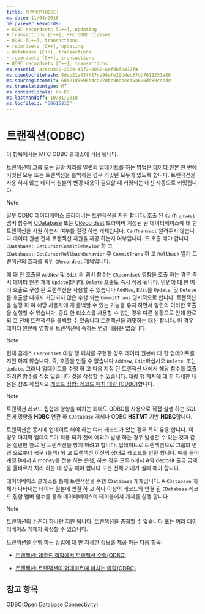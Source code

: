 ```yaml
---
title: 트랜잭션(ODBC)
ms.date: 11/04/2016
helpviewer_keywords:
- ODBC recordsets [C++], updating
- transactions [C++], MFC ODBC classes
- ODBC [C++], transactions
- recordsets [C++], updating
- databases [C++], transactions
- recordsets [C++], transactions
- ODBC recordsets [C++], transactions
ms.assetid: a2ec0995-2029-45f2-8092-6efd6f2a77f4
ms.openlocfilehash: 0deb21a43ff17ca94efe29bdec37db7611331a86
ms.sourcegitcommit: 6052185696adca270bc9bdbec45a626dd89cdcdd
ms.translationtype: MT
ms.contentlocale: ko-KR
ms.lasthandoff: 10/31/2018
ms.locfileid: "50615815"
---
```

# <a name="transaction-odbc"></a>트랜잭션(ODBC)

이 항목에서는 MFC ODBC 클래스에 적용 됩니다.

트랜잭션이 그룹 또는 일괄 처리를 일련의 업데이트를 하는 방법은 [데이터 원본](../../data/odbc/data-source-odbc.md) 한 번에 커밋된 모두 또는 트랜잭션을 롤백하는 경우 커밋된 모두가 있도록 합니다. 트랜잭션을 사용 하지 않는 데이터 원본의 변경 내용이 필요할 때 커밋되는 대신 자동으로 커밋됩니다.

> [!NOTE]
>  일부 ODBC 데이터베이스 드라이버는 트랜잭션을 지원 합니다. 호출 된 `CanTransact` 멤버 함수에 [CDatabase](../../mfc/reference/cdatabase-class.md) 또는 [CRecordset](../../mfc/reference/crecordset-class.md) 드라이버 지정된 된 데이터베이스에 대 한 트랜잭션을 지원 하는지 여부를 결정 하는 개체입니다. `CanTransact` 알려주지 않습니다 데이터 원본 전체 트랜잭션 지원을 제공 하는지 여부입니다. 도 호출 해야 합니다 `CDatabase::GetCursorCommitBehavior` 하 고 `CDatabase::GetCursorRollbackBehavior` 후 `CommitTrans` 하 고 `Rollback` 열기 트랜잭션의 효과를 확인 `CRecordset` 개체입니다.

에 대 한 호출을 `AddNew` 및 `Edit` 의 멤버 함수는 `CRecordset` 영향을 호출 하는 경우 즉시 데이터 원본 개체 `Update`합니다. `Delete` 호출도 즉시 적용 됩니다. 반면에 대 한 여러 호출로 구성 된 트랜잭션을 사용할 수 있습니다 `AddNew`, `Edit`를 `Update`, 및 `Delete`를 호출할 때까지 커밋되지 않은 수행 되는 `CommitTrans` 명시적으로 합니다. 트랜잭션을 설정 하 여 해당 사용자에 게 롤백할 수 있는 기능을 유지 하면서 일련의 이러한 호출을 실행할 수 있습니다. 중요 한 리소스를 사용할 수 없는 경우 다른 상황으로 인해 완료 되 고 전체 트랜잭션을 롤백할 수 있습니다 트랜잭션을 커밋하는 대신 합니다. 이 경우 데이터 원본에 영향을 트랜잭션에 속하는 변경 내용은 없습니다.

> [!NOTE]
>  현재 클래스 `CRecordset` 대량 행 페치를 구현한 경우 데이터 원본에 대 한 업데이트를 지원 하지 않습니다. 즉, 호출을 만들 수 없습니다 `AddNew`, `Edit`하십시오 `Delete`, 또는 `Update`. 그러나 업데이트를 수행 하 고 다음 지정 된 트랜잭션 내에서 해당 함수를 호출 하려면 함수를 직접 있습니다 것을 작성할 수 있습니다. 대량 행 페치에 대 한 자세한 내용은 참조 하십시오 [레코드 집합: 레코드 페치 대량 (ODBC)](../../data/odbc/recordset-fetching-records-in-bulk-odbc.md)합니다.

> [!NOTE]
>  트랜잭션 레코드 집합에 영향을 미치는 외에도 ODBC를 사용으로 직접 실행 하는 SQL 문에 영향을 **HDBC** 연관 하 `CDatabase` 개체나 ODBC **HSTMT** 기반 **HDBC**합니다.

트랜잭션은 동시에 업데이트 해야 하는 여러 레코드가 있는 경우 특히 유용 합니다. 이 경우 마지막 업데이트가 적용 되기 전에 예외가 발생 하는 경우 발생할 수 있는 것과 같은 절반만 완료 된 트랜잭션을 방지 하려고 합니다. 업데이트로 트랜잭션으로 그룹화 변경 으로부터 복구 (롤백) 되 고 트랜잭션 이전의 상태로 레코드를 반환 합니다. 예를 들어 계정 B에서 A money를 전송 하는 은행, 하는 경우 모두 b에서 A와 deposit 출금 금액을 올바르게 처리 하는 데 성공 해야 합니다 또는 전체 거래가 실패 해야 합니다.

데이터베이스 클래스를 통해 트랜잭션을 수행 `CDatabase` 개체입니다. A `CDatabase` 개체가 나타내는 데이터 원본에 연결 하 고 하나 이상의 레코드와 연결 된 `CDatabase` 레코드 집합 멤버 함수를 통해 데이터베이스의 테이블에서 개체를 실행 합니다.

> [!NOTE]
>  트랜잭션의 수준이 하나만 지원 됩니다. 트랜잭션을 중첩할 수 없습니다 또는 여러 데이터베이스 개체가 확장할 수 있습니다.

트랜잭션을 수행 하는 방법에 대 한 자세한 정보를 제공 하는 다음 항목:

- [트랜잭션: 레코드 집합에서 트랜잭션 수행(ODBC)](../../data/odbc/transaction-performing-a-transaction-in-a-recordset-odbc.md)

- [트랜잭션: 트랜잭션이 업데이트에 미치는 영향(ODBC)](../../data/odbc/transaction-how-transactions-affect-updates-odbc.md)

## <a name="see-also"></a>참고 항목

[ODBC(Open Database Connectivity)](../../data/odbc/open-database-connectivity-odbc.md)